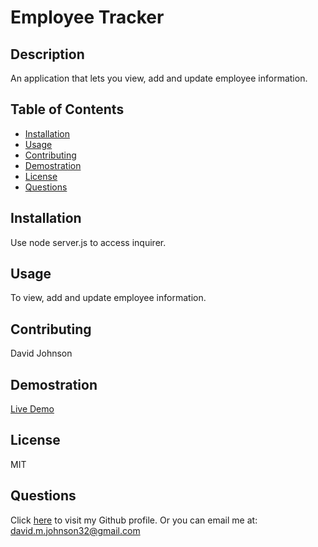# Employee Tracker

## Description
An application that lets you view, add and update employee information.
## Table of Contents
* [Installation](#installation)
* [Usage](#usage)
* [Contributing](#contributing)
* [Demostration](#demostration)
* [License](#license)
* [Questions](#questions)
## Installation
Use node server.js to access inquirer.
## Usage
To view, add and update employee information.
## Contributing
David Johnson
## Demostration
<a href="https://user-images.githubusercontent.com/72535444/107473372-6fe25d00-6b25-11eb-90d7-f8c657c11bad.mp4"> Live Demo </a>
## License
MIT
## Questions
Click [here](https://github.com/DavidMark24) to visit my Github profile.
Or you can email me at: david.m.johnson32@gmail.com
